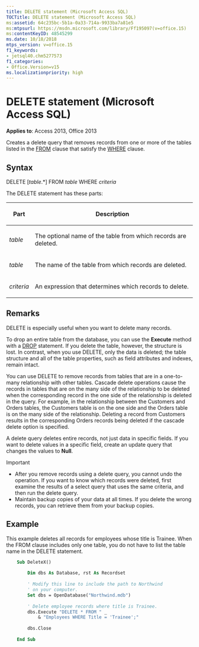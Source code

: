 ```yaml
---
title: DELETE statement (Microsoft Access SQL)
TOCTitle: DELETE statement (Microsoft Access SQL)
ms:assetid: 64c235bc-5b1a-0a33-714a-9933ba7a81e5
ms:mtpsurl: https://msdn.microsoft.com/library/Ff195097(v=office.15)
ms:contentKeyID: 48545299
ms.date: 10/18/2018
mtps_version: v=office.15
f1_keywords:
- jetsql40.chm5277573
f1_categories:
- Office.Version=v15
ms.localizationpriority: high
---
```


# DELETE statement (Microsoft Access SQL)

**Applies to**: Access 2013, Office 2013

Creates a delete query that removes records from one or more of the tables listed in the [FROM](/office/vba/access/Concepts/Structured-Query-Language/from-clause-microsoft-access-sql) clause that satisfy the [WHERE](/office/vba/access/Concepts/Structured-Query-Language/where-clause-microsoft-access-sql) clause.

## Syntax

DELETE \[*table*.\*\] FROM *table* WHERE *criteria*

The DELETE statement has these parts:

<table>
<colgroup>
<col />
<col />
</colgroup>
<thead>
<tr class="header">
<th><p>Part</p></th>
<th><p>Description</p></th>
</tr>
</thead>
<tbody>
<tr class="odd">
<td><p><em>table</em></p></td>
<td><p>The optional name of the table from which records are deleted.</p></td>
</tr>
<tr class="even">
<td><p><em>table</em></p></td>
<td><p>The name of the table from which records are deleted.</p></td>
</tr>
<tr class="odd">
<td><p><em>criteria</em></p></td>
<td><p>An expression that determines which records to delete.</p></td>
</tr>
</tbody>
</table>


## Remarks

DELETE is especially useful when you want to delete many records.

To drop an entire table from the database, you can use the **Execute** method with a [DROP](drop-statement-microsoft-access-sql.md) statement. If you delete the table, however, the structure is lost. In contrast, when you use DELETE, only the data is deleted; the table structure and all of the table properties, such as field attributes and indexes, remain intact.

You can use DELETE to remove records from tables that are in a one-to-many relationship with other tables. Cascade delete operations cause the records in tables that are on the many side of the relationship to be deleted when the corresponding record in the one side of the relationship is deleted in the query. For example, in the relationship between the Customers and Orders tables, the Customers table is on the one side and the Orders table is on the many side of the relationship. Deleting a record from Customers results in the corresponding Orders records being deleted if the cascade delete option is specified.

A delete query deletes entire records, not just data in specific fields. If you want to delete values in a specific field, create an update query that changes the values to **Null**.

> [!IMPORTANT]
> - After you remove records using a delete query, you cannot undo the operation. If you want to know which records were deleted, first examine the results of a select query that uses the same criteria, and then run the delete query.
> - Maintain backup copies of your data at all times. If you delete the wrong records, you can retrieve them from your backup copies.

## Example

This example deletes all records for employees whose title is Trainee. When the FROM clause includes only one table, you do not have to list the table name in the DELETE statement.

```vb
    Sub DeleteX() 
     
        Dim dbs As Database, rst As Recordset 
     
        ' Modify this line to include the path to Northwind 
        ' on your computer. 
        Set dbs = OpenDatabase("Northwind.mdb") 
     
        ' Delete employee records where title is Trainee.     
        dbs.Execute "DELETE * FROM " _ 
            & "Employees WHERE Title = 'Trainee';" 
         
        dbs.Close 
     
    End Sub
```
